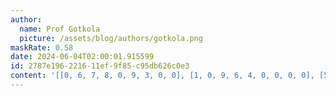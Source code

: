 ```yaml
---
author:
  name: Prof Gotkola
  picture: /assets/blog/authors/gotkola.png
maskRate: 0.58
date: 2024-06-04T02:00:01.915599
id: 2787e196-2216-11ef-9f85-c95db626c0e3
content: '[[0, 6, 7, 8, 0, 9, 3, 0, 0], [1, 0, 9, 6, 4, 0, 0, 0, 0], [5, 2, 0, 1, 0, 3, 0, 4, 0], [0, 8, 0, 5, 0, 4, 9, 0, 0], [0, 0, 5, 3, 0, 0, 1, 0, 4], [0, 0, 0, 0, 1, 0, 8, 0, 0], [0, 0, 4, 2, 8, 0, 0, 0, 0], [0, 0, 2, 0, 9, 0, 0, 0, 6], [0, 0, 6, 0, 0, 1, 2, 8, 7]]'
---
```

